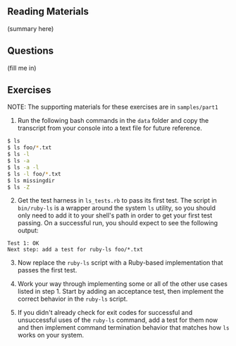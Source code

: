 ## Reading Materials

(summary here)

## Questions

(fill me in)

## Exercises

NOTE: The supporting materials for these exercises are in `samples/part1` 

1) Run the following bash commands in the `data` folder and copy the 
transcript from your console into a text file for future  reference.

```bash
$ ls
$ ls foo/*.txt
$ ls -l
$ ls -a
$ ls -a -l
$ ls -l foo/*.txt
$ ls missingdir
$ ls -Z
```

2) Get the test harness in `ls_tests.rb` to pass its first test.
The script in `bin/ruby-ls` is a wrapper around the system `ls`
utility, so you should only need to add it to your shell's path in order
to get your first test passing. On a successful run, you should expect to
see the following output:

```
Test 1: OK
Next step: add a test for ruby-ls foo/*.txt
```

3) Now replace the `ruby-ls` script with a Ruby-based implementation 
that passes the first test.

4) Work your way through implementing some or all of the other use cases
listed in step 1. Start by adding an acceptance test, then implement
the correct behavior in the `ruby-ls` script.

5) If you didn't already check for exit codes for successful and unsuccessful
uses of the `ruby-ls` command, add a test for them now and then implement
command termination behavior that matches how `ls` works on your system.
